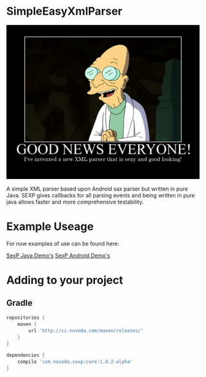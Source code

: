 SimpleEasyXmlParser
===================

![SexP](/professor_sexp.jpg)

A simple XML parser based upon Android sax parser but written in pure Java. SEXP gives callbacks for all parsing events and being written in pure java allows faster and more comprehensive testability.

Example Useage
===============


For now examples of use can be found here:


[SexP Java Demo's](https://github.com/novoda/SimpleEasyXmlParser/tree/master/demo/src/main/java/com/novoda/demo)
[SexP Android Demo's](https://github.com/novoda/SimpleEasyXmlParser/tree/master/demo/src/main/java/com/novoda/demoAndroid)

Adding to your project
======

Gradle
-
````groovy
repositories {
    maven {
        url 'http://ci.novoda.com/maven/releases/'
    }
}
`````

````groovy
dependencies {
    compile 'com.novoda.sexp:core:1.0.2-alpha'
}
````
